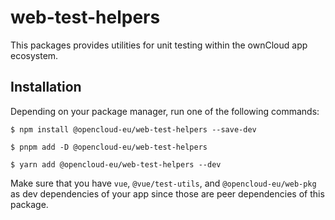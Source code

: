 # web-test-helpers

This packages provides utilities for unit testing within the ownCloud app ecosystem.

## Installation

Depending on your package manager, run one of the following commands:

```
$ npm install @opencloud-eu/web-test-helpers --save-dev

$ pnpm add -D @opencloud-eu/web-test-helpers

$ yarn add @opencloud-eu/web-test-helpers --dev
```

Make sure that you have `vue`, `@vue/test-utils`, and `@opencloud-eu/web-pkg` as dev dependencies of your app since those are peer dependencies of this package.
